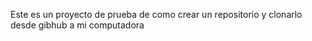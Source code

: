 Este es un proyecto de prueba de como crear un repositorio y clonarlo desde gibhub a mi computadora

